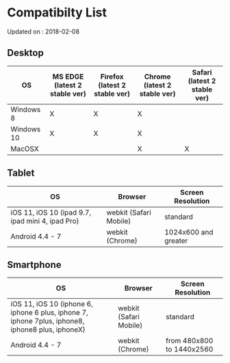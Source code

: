 # Compatibilty List
Updated on : 2018-02-08

## Desktop

| OS | MS EDGE (latest 2 stable ver) | Firefox (latest 2 stable ver) | Chrome (latest 2 stable ver) | Safari (latest 2 stable ver) |
| ------ | ------ | ------ | ------ | ------ |
| Windows 8 | X | X | X |  |
| Windows 10 | X | X | X |  |
| MacOSX |  |  | X | X | X |

## Tablet

| OS | Browser | Screen Resolution |
| --- | --- | --- |
| iOS 11, iOS 10 (ipad 9.7, ipad mini 4, ipad Pro) | webkit (Safari Mobile) | standard |
| Android 4.4 - 7 | webkit (Chrome) | 1024x600 and greater |

## Smartphone

| OS | Browser | Screen Resolution |
| --- | --- | --- |
| iOS 11, iOS 10 (iphone 6, iphone 6 plus, iphone 7, iphone 7plus, iphone8, iphone8 plus, iphoneX) | webkit (Safari Mobile) | standard |
| Android 4.4 - 7 | webkit (Chrome) | from 480x800 to 1440x2560 |

